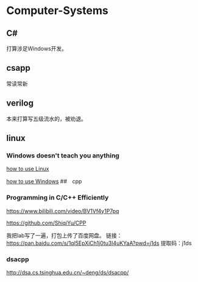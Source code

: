# Computer-Systems
## C#
打算涉足Windows开发。
## csapp
常读常新
## verilog
本来打算写五级流水的，被劝退。
## linux
### Windows doesn't teach you anything
[how to use Linux](./files/how%20to%20use%20Linux.md)

[how to use Windows](./files/how%20to%20use%20Windows.md)
##　cpp
### Programming in C/C++ Efficiently
https://www.bilibili.com/video/BV1Vf4y1P7pq

https://github.com/ShiqiYu/CPP

我把lab写了一遍，打包上传了百度网盘。
链接：https://pan.baidu.com/s/1ql5EpXiCh1j0tu3l4uKYaA?pwd=j1ds 
提取码：j1ds 
### dsacpp
http://dsa.cs.tsinghua.edu.cn/~deng/ds/dsacpp/